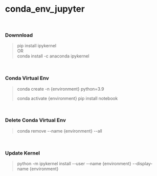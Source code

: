 # conda_env_jupyter

</br>

### Downnload
>
>pip install ipykernel
></br> OR </br>
>conda install -c anaconda ipykernel

</br>

### Conda Virtual Env
> conda create -n {environment} python=3.9
>
> 
> conda activate {environment}
> pip install notebook

</br>

### Delete Conda Virtual Env
> conda remove --name {environment} --all

</br>

### Update Kernel
> python -m ipykernel install --user --name {environment} --display-name {environment}


